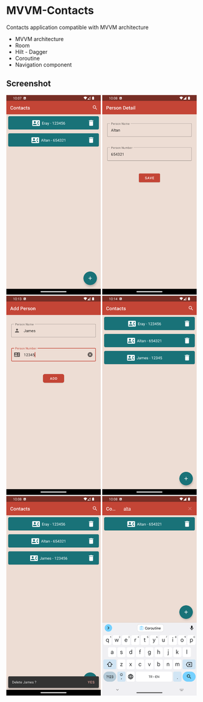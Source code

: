 # MVVM-Contacts

Contacts application compatible with MVVM architecture

- MVVM architecture
- Room
- Hilt - Dagger
- Coroutine
- Navigation component


## Screenshot

<img src="media/home-screen.png" width="250" >  <img src="media/detail-screen.png" width="250" > <img src="media/add-screen.png" width="250" > <img src="media/new-home-screen.png" width="250" > <img src="media/delete-screen.png" width="250" > <img src="media/search-screen.png" width="250" >
